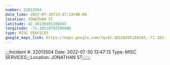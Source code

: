 ```yaml
---
number: 22013504
date_time: 2022-07-30T13:47:13+00:00
location: JONATHAN ST
latitude: 42.38138495188345
longitude: -71.18519792596896
type: MISC SERVICES
google_maps_link: https://maps.google.com/?q=42.38138495188345,-71.18519792596896
---
```


;;;Incident #: 22013504  Date: 2022-07-30 13:47:13   Type: MISC SERVICES;;;Location: JONATHAN ST;;;;;;
